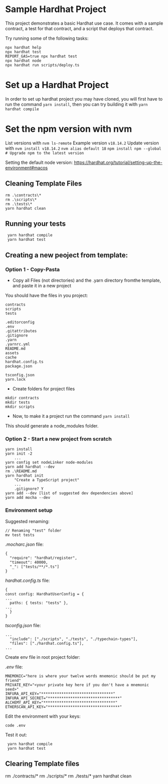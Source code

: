 # Sample Hardhat Project

This project demonstrates a basic Hardhat use case. It comes with a sample contract, a test for that contract, and a script that deploys that contract.

Try running some of the following tasks:

```shell
npx hardhat help
npx hardhat test
REPORT_GAS=true npx hardhat test
npx hardhat node
npx hardhat run scripts/deploy.ts
```

# Set up a Hardhat Project
In order to set up hardhat project you may have cloned, you will first have to run the command `yarn install`, then you can try building it with `yarn hardhat compile`

# Set the npm version with nvm
List versions with `nvm ls-remote`
Example version `v18.14.2`
Update version with `nvm install v18.14.2`
`nvm alias default 18`
`npm install npm --global # Upgrade npm to the latest version`

Setting the default node version: https://hardhat.org/tutorial/setting-up-the-environment#macos

## Cleaning Template Files
```
rm .\contracts\*
rm .\scripts\*
rm .\tests\*
yarn hardhat clean
```

## Running your tests
```
 yarn hardhat compile 
 yarn hardhat test 
 ```

## Creating a new peoject from template:


### Option 1 - Copy-Pasta
* Copy all Files (not directories) and the .yarn directory fromthe template, and paste it in a new project

You should have the files in you project: 

```
contracts
scripts
tests

.editorconfig
.env
.gitattributes
.gitignore
.yarn
.yarnrc.yml
README.md
assets
cache
hardhat.config.ts
package.json

tsconfig.json
yarn.lock
```
* Create folders for project files
```
mkdir contracts
mkdir tests
mkdir scripts
```

* Now, to make it a project run the command `yarn install`

This should generate a node_modules folder.

### Option 2 - Start a new project from scratch
```
yarn install
yarn init -2
    ...
yarn config set nodeLinker node-modules
yarn add hardhat --dev
rm .\README.md
yarn hardhat init
    "Create a TypeScript project"
    ...
    .gitignore? Y
yarn add --dev [list of suggested dev dependencies above]
yarn add mocha --dev
```
### Environment setup

Suggested renaming:

    // Renaming "test" folder
    mv test tests

_.mocharc.json_ file:

    {
      "require": "hardhat/register",
      "timeout": 40000,
      "_": ["tests/**/*.ts"]
    }

_hardhat.config.ts_ file:

    {
    const config: HardhatUserConfig = {
    ...
      paths: { tests: "tests" },
    ...
      }
    }

_tsconfig.json_ file:

    ...
      "include": ["./scripts", "./tests", "./typechain-types"],
      "files": ["./hardhat.config.ts"],
    ...

Create env file in root project folder:

_.env_ file:

    MNEMONIC="here is where your twelve words mnemonic should be put my friend"
    PRIVATE_KEY="<your private key here if you don't have a mnemonic seed>"
    INFURA_API_KEY="********************************"
    INFURA_API_SECRET="********************************"
    ALCHEMY_API_KEY="********************************"
    ETHERSCAN_API_KEY="********************************"

Edit the environment with your keys:

    code .env

Test it out:

     yarn hardhat compile 
     yarn hardhat test 




## Clearing Template files
rm ./contracts/*
rm ./scripts/*
rm ./tests/*
yarn hardhat clean
